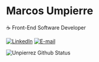 <h1>Marcos Umpierre</h1> 

☕ Front-End Software Developer 

[![LinkedIn](https://img.shields.io/badge/LinkedIn-0077B5?style=for-the-badge&logo=linkedin&logoColor=white)](https://www.linkedin.com/in/marcos-umpierre/)
[![E-mail](https://img.shields.io/badge/Gmail-D14836?style=for-the-badge&logo=gmail&logoColor=white)](marcosvdcumpierre@gmail.com)

![Unpierrez Github Status](https://github-readme-stats.vercel.app/api/top-langs/?username=Unpierrez&theme=blue-green)


